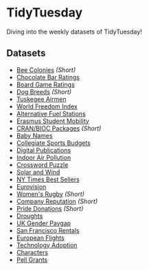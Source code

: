 # TidyTuesday
Diving into the weekly datasets of TidyTuesday!

## Datasets

* [Bee Colonies](https://github.com/MattHondrakis/TidyTuesday/blob/main/01-11-22/Bees.md) *(Short)*
* [Chocolate Bar Ratings](https://github.com/MattHondrakis/TidyTuesday/blob/main/01-18-22/Chocolate.md)
* [Board Game Ratings](https://github.com/MattHondrakis/TidyTuesday/blob/main/01-25-22/BoardGames.md)
* [Dog Breeds](https://github.com/MattHondrakis/TidyTuesday/blob/main/02-01-22/DogBreeds.md) *(Short)*
* [Tuskegee Airmen](https://github.com/MattHondrakis/TidyTuesday/blob/main/02-08-22/Airmen.md)
* [World Freedom Index](https://github.com/MattHondrakis/TidyTuesday/blob/main/02-22-22/Freedom.md)
* [Alternative Fuel Stations](https://github.com/MattHondrakis/TidyTuesday/blob/main/03-01-22/Stations.md)
* [Erasmus Student Mobility](https://github.com/MattHondrakis/TidyTuesday/blob/main/03-08-22/Erasmus.md)
* [CRAN/BIOC Packages](https://github.com/MattHondrakis/TidyTuesday/blob/main/03-15-22/Packages.md) *(Short)*
* [Baby Names](https://github.com/MattHondrakis/TidyTuesday/blob/main/03-22-22/BabyNames.md)
* [Collegiate Sports Budgets](https://github.com/MattHondrakis/TidyTuesday/blob/main/03-29-22/Sports.md) 
* [Digital Publications](https://github.com/MattHondrakis/TidyTuesday/blob/main/04-05-22/Publications.md)
* [Indoor Air Pollution](https://github.com/MattHondrakis/TidyTuesday/blob/main/04-12-22/Indoor-Pollution.md)
* [Crossword Puzzle](https://github.com/MattHondrakis/TidyTuesday/blob/main/04-19-22/Crossword-Puzzle.md)
* [Solar and Wind](https://github.com/MattHondrakis/TidyTuesday/blob/main/05-03-22/Solar-and-Wind.md)
* [NY Times Best Sellers](https://github.com/MattHondrakis/TidyTuesday/blob/main/05-10-22/NYT-Best-Sellers.md)
* [Eurovision](https://github.com/MattHondrakis/TidyTuesday/blob/main/05-17-22/Eurovision.md)
* [Women's Rugby](https://github.com/MattHondrakis/TidyTuesday/blob/main/05-24-22/Women-s-Rugby.md) *(Short)*
* [Company Reputation](https://github.com/MattHondrakis/TidyTuesday/blob/main/05-31-22/Company-Reputation.md) *(Short)*
* [Pride Donations](https://github.com/MattHondrakis/TidyTuesday/blob/main/06-07-22/Pride-Donations.md) *(Short)*
* [Droughts](https://github.com/MattHondrakis/TidyTuesday/blob/main/06-14-22/Drought.md)
* [UK Gender Paygap](https://github.com/MattHondrakis/TidyTuesday/blob/main/06-28-22/Paygap.md)
* [San Francisco Rentals](https://github.com/MattHondrakis/TidyTuesday/blob/main/07-05-22/San-Fransisco-Rentals.md)
* [European Flights](https://github.com/MattHondrakis/TidyTuesday/blob/main/07-12-22/European-Flights.md)
* [Technology Adoption](https://github.com/MattHondrakis/TidyTuesday/blob/main/07-19-22/Technology.md)
* [Characters](https://github.com/MattHondrakis/TidyTuesday/blob/main/08-16-22/Characters.md) 
* [Pell Grants](https://github.com/MattHondrakis/TidyTuesday/blob/main/08-30-22/Pell-Grants.md)

